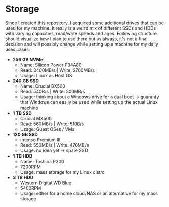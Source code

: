 # Storage
Since I created this repository, I acquired some additional drives that can be used for my machine. It really is a weird mix of different SSDs and HDDs with varying capacities, read/write speeds and ages. Following structure should visualize how I plan to use them but as always, it's not a final decision and will possibly change while setting up a machine for my daily uses cases:
- **256 GB NVMe**
  - Name: Silicon Power P34A80
  - Read: 3400MB/​s | Write: 2700MB/s
  - Usage: Linux as Host OS
- **240 GB SSD**
  - Name: Crucial BX500
  - Read: 540B/​s | Write: 500MB/s
  - Usage: thinking about a Windows drive for a dual boot -> guaranty that Windows can easily be used while setting up the actual Linux machine
- **1 TB SSD**
  - Crucial MX500
  - Read: 560MB/​s | Write: 510B/s
  - Usage: Guest OSes / VMs
- **120 GB SSD**
  - Intenso Premium III
  - Read: 550MB/​s | Write: 470MB/​s
  - Usage: no idea yet -> spare SSD
- **1 TB HDD**
  - Name: Toshiba P300
  - 7200RPM
  - Usage: mass storage for my Linux distro
- **3 TB HDD**
  - Western Digital WD Blue
  - 5400RPM
  - Usage: either for a home cloud/NAS or an alternative for my mass storage
